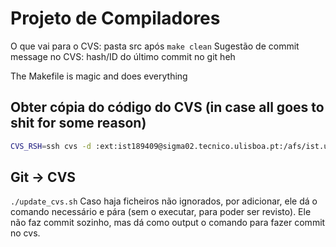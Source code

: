 # Projeto de Compiladores
O que vai para o CVS: pasta src após `make clean`
Sugestão de commit message no CVS: hash/ID do último commit no git heh

The Makefile is magic and does everything

## Obter cópia do código do CVS (in case all goes to shit for some reason)
```sh
CVS_RSH=ssh cvs -d :ext:ist189409@sigma02.tecnico.ulisboa.pt:/afs/ist.utl.pt/groups/leic-co/co20/cvs/019 co -d src_cvs og
```

## Git -> CVS
`./update_cvs.sh`
Caso haja ficheiros não ignorados, por adicionar, ele dá o comando necessário e pára (sem o executar, para poder ser revisto).
Ele não faz commit sozinho, mas dá como output o comando para fazer commit no cvs.
